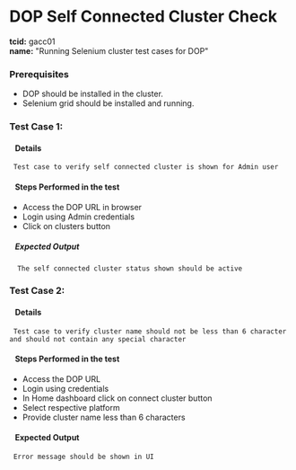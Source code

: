 # DOP Self Connected Cluster Check
<b>tcid:</b> gacc01 <br>
<b>name:</b> "Running Selenium cluster test cases for DOP"<br>

### Prerequisites

* DOP should be installed in the cluster.
* Selenium grid should be installed and running.

### Test Case 1: 
#### &nbsp;&nbsp;&nbsp;Details
     Test case to verify self connected cluster is shown for Admin user
#### &nbsp;&nbsp;&nbsp;Steps Performed in the test
* Access the DOP URL in browser
* Login using Admin credentials
* Click on clusters button
       
##### &nbsp;&nbsp;&nbsp;Expected Output
      The self connected cluster status shown should be active

### Test Case 2: 
#### &nbsp;&nbsp;&nbsp;Details
     Test case to verify cluster name should not be less than 6 character and should not contain any special character
#### &nbsp;&nbsp;&nbsp;Steps Performed in the test

* Access the DOP URL
* Login using credentials
* In Home dashboard click on connect cluster button
* Select respective platform
* Provide cluster name less than 6 characters

#### &nbsp;&nbsp;&nbsp;Expected Output
     Error message should be shown in UI
